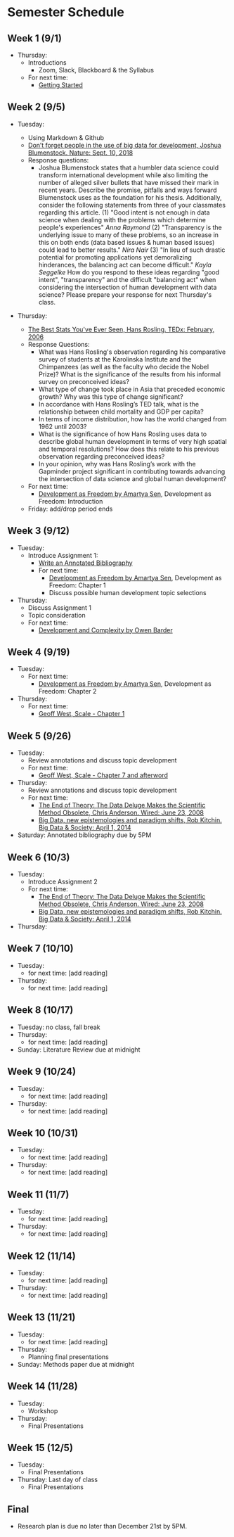 # Semester Schedule

## Week 1 (9/1)
- Thursday:
	- Introductions
		- Zoom, Slack, Blackboard & the Syllabus
	- For next time:
		- [Getting Started](https://tyler-frazier.github.io/dsbook/getting_started.html)

## Week 2 (9/5)
- Tuesday:
	- Using Markdown & Github
	- [Don’t forget people in the use of big data for development, Joshua Blumenstock.  Nature: Sept. 10, 2018](https://www.nature.com/articles/d41586-018-06215-5)
	- Response questions:
		- Joshua Blumenstock states that a humbler data science could transform international development while also limiting the number of alleged silver bullets that have missed their mark in recent years. Describe the promise, pitfalls and ways forward Blumenstock uses as the foundation for his thesis. Additionally, consider the following statements from three of your classmates regarding this article. (1) "Good intent is not enough in data science when dealing with the problems which determine people's experiences" *Anna Raymond* (2) "Transparency is the underlying issue to many of these problems, so an increase in this on both ends (data based issues & human based issues) could lead to better results." *Nira Nair* (3) "In lieu of such drastic potential for promoting applications yet demoralizing hinderances, the balancing act can become difficult." *Kayla Seggelke* How do you respond to these ideas regarding "good intent", "transparency" and the difficult "balancing act" when considering the intersection of human development with data science? Please prepare your response for next Thursday's class.
		
- Thursday:  
  	- [The Best Stats You've Ever Seen, Hans Rosling.  TEDx: February, 2006](https://www.ted.com/talks/hans_rosling_the_best_stats_you_ve_ever_seen?language=en)  
  	- Response Questions:
  		- What was Hans Rosling's observation regarding his comparative survey of students at the Karolinska Institute and the Chimpanzees (as well as the faculty who decide the Nobel Prize)? What is the significance of the results from his informal survey on preconceived ideas?  
  		- What type of change took place in Asia that preceded economic growth?  Why was this type of change significant?
  		- In accordance with Hans Rosling’s TED talk, what is the relationship between child mortality and GDP per capita?  
  		- In terms of income distribution, how has the world changed from 1962 until 2003?  
  		- What is the significance of how Hans Rosling uses data to describe global human development in terms of very high spatial and temporal resolutions?  How does this relate to his previous observation regarding preconceived ideas?  
  		- In your opinion, why was Hans Rosling’s work with the Gapminder project significant in contributing towards advancing the intersection of data science and global human development?  
  	- For next time:  
  		- [Development as Freedom by Amartya Sen](https://dsfall21.slack.com/files/U02DA5H2NGJ/F02E98U4ERX/sen_devfree_intro_2.pdf), Development as Freedom: Introduction  
	- Friday: add/drop period ends

## Week 3 (9/12)
- Tuesday:
	- Introduce Assignment 1: 
	  	- [Write an Annotated Bibliography](assignment1.html)
		- For next time:
			- [Development as Freedom by Amartya Sen](https://slack-files.com/TFB8EJWF3-F019P8YMQR4-959290c40c), Development as Freedom: Chapter 1
			- Discuss possible human development topic selections
- Thursday:
	- Discuss Assignment 1
	- Topic consideration
	- For next time:
	  	- [Development and Complexity by Owen Barder](https://www.youtube.com/watch?v=02EZPxPcFqs)

## Week 4 (9/19)
- Tuesday:
  	- For next time:
  		- [Development as Freedom by Amartya Sen](...), Development as Freedom: Chapter 2
- Thursday:
  	- For next time:
		- [Geoff West, Scale - Chapter 1](...)
	
## Week 5 (9/26)
- Tuesday:
	- Review annotations and discuss topic development
	- For next time:
		- [Geoff West, Scale - Chapter 7 and afterword](...)
- Thursday:
	- Review annotations and discuss topic development
	- For next time:
		- [The End of Theory: The Data Deluge Makes the Scientific Method Obsolete, Chris Anderson.  Wired: June 23, 2008](https://www.wired.com/2008/06/pb-theory/)
		- [Big Data, new epistemologies and paradigm shifts, Rob Kitchin.  Big Data & Society: April 1, 2014](https://journals.sagepub.com/doi/full/10.1177/2053951714528481)
- Saturday: Annotated bibliography due by 5PM

## Week 6 (10/3)
- Tuesday:
	- Introduce Assignment 2
	- For next time:
		- [The End of Theory: The Data Deluge Makes the Scientific Method Obsolete, Chris Anderson.  Wired: June 23, 2008](https://www.wired.com/2008/06/pb-theory/)
		- [Big Data, new epistemologies and paradigm shifts, Rob Kitchin.  Big Data & Society: April 1, 2014](https://journals.sagepub.com/doi/full/10.1177/2053951714528481)
- Thursday:

## Week 7 (10/10)
- Tuesday:
	- for next time: [add reading]
- Thursday:
	- for next time: [add reading]

## Week 8 (10/17)
- Tuesday: no class, fall break
- Thursday:
	- for next time: [add reading]
- Sunday: Literature Review due at midnight

## Week 9 (10/24)
- Tuesday:
	- for next time: [add reading]
- Thursday:
	- for next time: [add reading]

## Week 10 (10/31)
- Tuesday:
	- for next time: [add reading]
- Thursday:
	- for next time: [add reading]

## Week 11 (11/7)
- Tuesday:
  	- for next time: [add reading]
- Thursday:
	- for next time: [add reading]

## Week 12 (11/14)
- Tuesday:
	- for next time: [add reading]
- Thursday:
	- for next time: [add reading]

## Week 13 (11/21)
- Tuesday:
	- for next time: [add reading]
- Thursday:
	- Planning final presentations
- Sunday: Methods paper due at midnight


## Week 14 (11/28)
- Tuesday:
	- Workshop
- Thursday:
	- Final Presentations

## Week 15 (12/5)
- Tuesday:
	- Final Presentations
- Thursday: Last day of class
	- Final Presentations

## Final
- Research plan is due no later than December 21st by 5PM.
